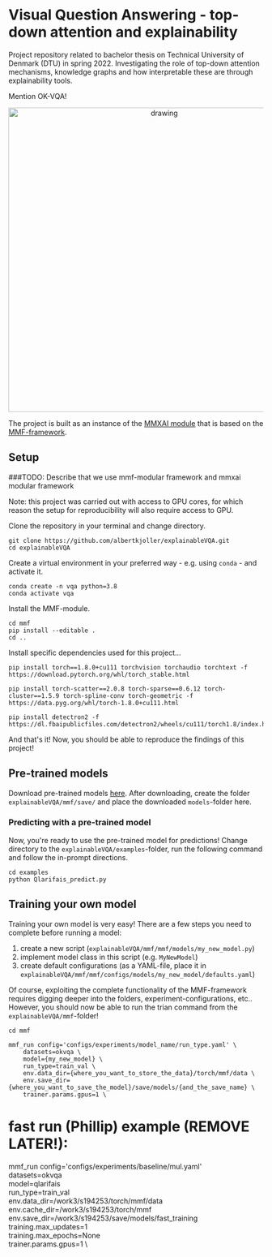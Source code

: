 # Visual Question Answering - top-down attention and explainability

Project repository related to bachelor thesis on Technical University of Denmark (DTU) in spring 2022. Investigating the role of top-down attention mechanisms, knowledge graphs and how interpretable these are through explainability tools.

Mention OK-VQA!

<p align="center">
  <img src="https://github.com/albertkjoller/explainableVQA/blob/main/imgs/pipeline/baseline.png" alt="drawing" width="600"/>
</p>

The project is built as an instance of the [MMXAI module](https://gitlab.doc.ic.ac.uk/g207004202/explainable-multimodal-classification) that is based on the [MMF-framework](https://github.com/facebookresearch/mmf).

## Setup

###TODO: Describe that we use mmf-modular framework and mmxai modular framework

Note: this project was carried out with access to GPU cores, for which reason the setup for reproducibility will also require access to GPU.

Clone the repository in your terminal and change directory.

    git clone https://github.com/albertkjoller/explainableVQA.git
    cd explainableVQA

Create a virtual environment in your preferred way - e.g. using `conda` - and activate it.

    conda create -n vqa python=3.8
    conda activate vqa

<!-- Install dependencies from the MMXAI module (following their [installation guide](https://gitlab.doc.ic.ac.uk/g207004202/explainable-multimodal-classification)). 

    pip install --editable .
    pip install -r requirements.txt
-->

Install the MMF-module.

    cd mmf
    pip install --editable .
    cd ..

Install specific dependencies used for this project...

    pip install torch==1.8.0+cu111 torchvision torchaudio torchtext -f https://download.pytorch.org/whl/torch_stable.html

    pip install torch-scatter==2.0.8 torch-sparse==0.6.12 torch-cluster==1.5.9 torch-spline-conv torch-geometric -f https://data.pyg.org/whl/torch-1.8.0+cu111.html

    pip install detectron2 -f https://dl.fbaipublicfiles.com/detectron2/wheels/cu111/torch1.8/index.html

And that's it! Now, you should be able to reproduce the findings of this project!
	

## Pre-trained models

Download pre-trained models [here](https://drive.google.com/drive/folders/17o9YjWwAQ0rtvYC5QKM6TI_0yHcu6iSY?usp=sharing).
After downloading, create the folder `explainableVQA/mmf/save/` and place the downloaded `models`-folder here.

### Predicting with a pre-trained model

Now, you're ready to use the pre-trained model for predictions! Change directory to the `explainableVQA/examples`-folder, run the following command and follow the in-prompt directions.

    cd examples
    python Qlarifais_predict.py

## Training your own model

Training your own model is very easy! There are a few steps you need to complete before running a model:

1) create a new script (`explainableVQA/mmf/mmf/models/my_new_model.py`)
2) implement model class in this script (e.g. `MyNewModel`)
3) create default configurations (as a YAML-file, place it in `explainableVQA/mmf/mmf/configs/models/my_new_model/defaults.yaml`)

Of course, exploiting the complete functionality of the MMF-framework requires digging deeper into the folders, experiment-configurations, etc.. However, you should now be able to run the trian command from the `explainableVQA/mmf`-folder!

    cd mmf

    mmf_run config='configs/experiments/model_name/run_type.yaml' \
        datasets=okvqa \
        model={my_new_model} \
        run_type=train_val \
        env.data_dir={where_you_want_to_store_the_data}/torch/mmf/data \
        env.save_dir={where_you_want_to_save_the_model}/save/models/{and_the_save_name} \
        trainer.params.gpus=1 \

# fast run (Phillip) example (REMOVE LATER!):
mmf_run config='configs/experiments/baseline/mul.yaml' \
    datasets=okvqa \
    model=qlarifais \
    run_type=train_val \
    env.data_dir=/work3/s194253/torch/mmf/data \
    env.cache_dir=/work3/s194253/torch/mmf \
    env.save_dir=/work3/s194253/save/models/fast_training \
    training.max_updates=1 \
    training.max_epochs=None \
    trainer.params.gpus=1 \

